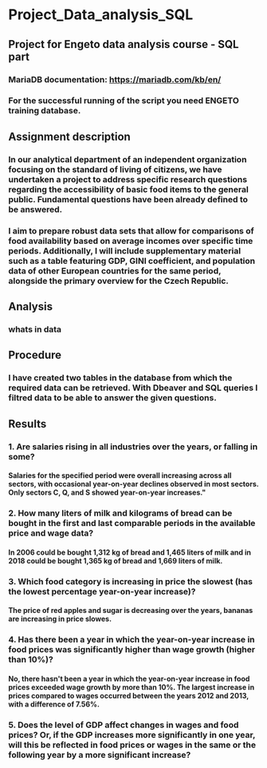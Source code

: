 # Project_Data_analysis_SQL
## Project for Engeto data analysis course - SQL part

### MariaDB documentation: https://mariadb.com/kb/en/
### For the successful running of the script you need ENGETO training database.

## Assignment description

### In our analytical department of an independent organization focusing on the standard of living of citizens, we have undertaken a project to address specific research questions regarding the accessibility of basic food items to the general public. Fundamental questions have been already defined to be answered.
### I aim to prepare robust data sets that allow for comparisons of food availability based on average incomes over specific time periods. Additionally, I will include supplementary material such as a table featuring GDP, GINI coefficient, and population data of other European countries for the same period, alongside the primary overview for the Czech Republic.

## Analysis

### whats in data

## Procedure

### I have created two tables in the database from which the required data can be retrieved. With Dbeaver and SQL queries I filtred data to be able to answer the given questions.


## Results

### 1. Are salaries rising in all industries over the years, or falling in some?
#### Salaries for the specified period were overall increasing across all sectors, with occasional year-on-year declines observed in most sectors. Only sectors C, Q, and S showed year-on-year increases."

### 2. How many liters of milk and kilograms of bread can be bought in the first and last comparable periods in the available price and wage data?
#### In 2006 could be bought 1,312 kg of bread and 1,465 liters of milk and in 2018 could be bought 1,365 kg of bread and 1,669 liters of milk.

### 3. Which food category is increasing in price the slowest (has the lowest percentage year-on-year increase)?
#### The price of red apples and sugar is decreasing over the years, bananas are increasing in price slowes.

### 4. Has there been a year in which the year-on-year increase in food prices was significantly higher than wage growth (higher than 10%)?
#### No, there hasn't been a year in which the year-on-year increase in food prices exceeded wage growth by more than 10%. The largest increase in prices compared to wages occurred between the years 2012 and 2013, with a difference of 7.56%.

### 5. Does the level of GDP affect changes in wages and food prices? Or, if the GDP increases more significantly in one year, will this be reflected in food prices or wages in the same or the following year by a more significant increase?